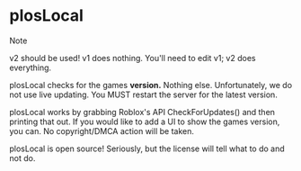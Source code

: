 <h1>plosLocal</h1>

> [!NOTE]  
> v2 should be used! v1 does nothing. You'll need to edit v1; v2 does everything.
<p>plosLocal checks for the games <b>version.</b> Nothing else. Unfortunately, we do not use live updating. You MUST restart the server for the latest version.</p>
<p>plosLocal works by grabbing Roblox's API CheckForUpdates() and then printing that out. If you would like to add a UI to show the games version, you can. No copyright/DMCA action will be taken.</p>
<p>plosLocal is open source! Seriously, but the license  will tell what to do and not do.</p>
